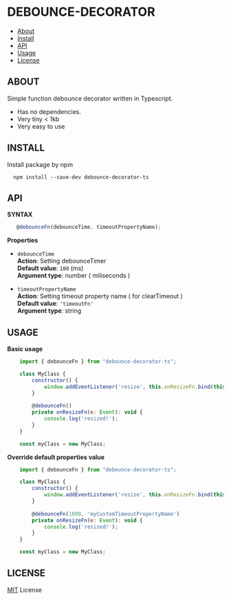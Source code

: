 # **DEBOUNCE-DECORATOR**

  * [About](#about)
  * [Install](#install)
  * [API](#api)
  * [Usage](#usage)
  * [License](#license)
  

## **ABOUT**

Simple function debounce decorator written in Typescript. 
* Has no dependencies.
* Very tiny < 1kb
* Very easy to use


## **INSTALL**

Install package by npm

```npm
  npm install --save-dev debounce-decorator-ts
```


## **API**

**SYNTAX**

```javascript
   @debounceFn(debounceTime, timeoutPropertyName);
```


**Properties**

* `debounceTime`  
**Action**: Setting debounceTimer  
**Default value**: `100` (ms)  
**Argument type**: number ( miliseconds )  

* `timeoutPropertyName`  
**Action**: Setting timeout property name ( for clearTimeout )  
**Default value**: `'timeoutFn'`  
**Argument type**: string   


## **USAGE**


**Basic usage**

```javascript
    import { debounceFn } from "debounce-decorator-ts";

    class MyClass {
    	constructor() {
    	    window.addEventListener('resize', this.onResizeFn.bind(this));
    	}
    	
    	@debounceFn()
    	private onResizeFn(e: Event): void {
    	    console.log('resized!');
    	}
    }

    const myClass = new MyClass;
```


**Override default properties value**

```javascript
    import { debounceFn } from "debounce-decorator-ts";

    class MyClass {
    	constructor() {
    	    window.addEventListener('resize', this.onResizeFn.bind(this));
    	}
    	
    	@debounceFn(1000, 'myCustomTimeoutPropertyName')
    	private onResizeFn(e: Event): void {
    	    console.log('resized!');
    	}
    }

    const myClass = new MyClass;
```


## **LICENSE**


[MIT](https://en.wikipedia.org/wiki/MIT_License) License
